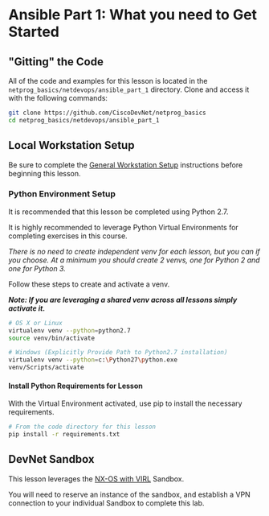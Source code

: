 # Ansible Part 1: What you need to Get Started

## "Gitting" the Code
All of the code and examples for this lesson is located in the `netprog_basics/netdevops/ansible_part_1` directory.  Clone and access it with the following commands: 

```bash
git clone https://github.com/CiscoDevNet/netprog_basics
cd netprog_basics/netdevops/ansible_part_1
```

## Local Workstation Setup
Be sure to complete the [General Workstation Setup](https://github.com/CiscoDevNet/netprog_basics/readme_resources/workstation_setup.md) instructions before beginning this lesson.  

### Python Environment Setup 
It is recommended that this lesson be completed using Python 2.7.   

It is highly recommended to leverage Python Virtual Environments for completing exercises in this course.  

*There is no need to create independent venv for each lesson, but you can if you choose.  At a minimum you should create 2 venvs, one for Python 2 and one for Python 3.*  

Follow these steps to create and activate a venv.  

***Note: If you are leveraging a shared venv across all lessons simply activate it.***

```bash
# OS X or Linux 
virtualenv venv --python=python2.7
source venv/bin/activate
```

```bash
# Windows (Explicitly Provide Path to Python2.7 installation)
virtualenv venv --python=c:\Python27\python.exe
venv/Scripts/activate 
```

#### Install Python Requirements for Lesson 
With the Virtual Environment activated, use pip to install the necessary requirements.  

```bash
# From the code directory for this lesson
pip install -r requirements.txt
```

## DevNet Sandbox
This lesson leverages the [NX-OS with VIRL]() Sandbox.  

You will need to reserve an instance of the sandbox, and establish a VPN connection to your individual Sandbox to complete this lab.
